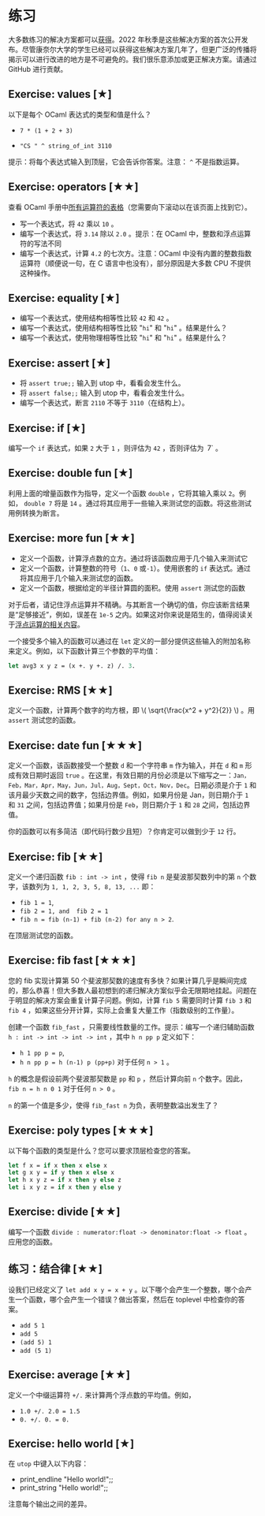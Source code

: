 # 练习

大多数练习的解决方案都可以[获得](https://github.com/cs3110/textbook-solutions)。2022 年秋季是这些解决方案的首次公开发布。尽管康奈尔大学的学生已经可以获得这些解决方案几年了，但更广泛的传播将揭示可以进行改进的地方是不可避免的。我们很乐意添加或更正解决方案。请通过 GitHub 进行贡献。

## Exercise: values [★]

以下是每个 OCaml 表达式的类型和值是什么？

- `7 * (1 + 2 + 3)`

- `"CS " ^ string_of_int 3110`


提示：将每个表达式输入到顶层，它会告诉你答案。注意： `^` 不是指数运算。

## Exercise: operators [★★]

查看 OCaml 手册中[所有运算符的表格](https://ocaml.org/manual/5.2/expr.html#ss%3Aexpr-operators)（您需要向下滚动以在该页面上找到它）。

- 写一个表达式，将 `42` 乘以 `10` 。
- 编写一个表达式，将 `3.14` 除以 `2.0` 。提示：在 OCaml 中，整数和浮点运算符的写法不同
- 编写一个表达式，计算 `4.2` 的七次方。注意：OCaml 中没有内置的整数指数运算符（顺便说一句，在 C 语言中也没有），部分原因是大多数 CPU 不提供这种操作。

## Exercise: equality [★]

- 编写一个表达式，使用结构相等性比较 `42` 和 `42` 。
- 编写一个表达式，使用结构相等性比较 "`hi`" 和 "`hi`" 。结果是什么？
- 编写一个表达式，使用物理相等性比较 "`hi`" 和 "`hi`" 。结果是什么？

## Exercise: assert [★]

- 将 `assert true;;` 输入到 utop 中，看看会发生什么。
- 将 `assert false;;` 输入到 utop 中，看看会发生什么。
- 编写一个表达式，断言 `2110` 不等于 `3110`（在结构上）。

## Exercise: if [★]

编写一个 `if` 表达式，如果 `2` 大于 `1` ，则评估为 `42` ，否则评估为` `7` 。

## Exercise: double fun [★]

利用上面的增量函数作为指导，定义一个函数 `double` ，它将其输入乘以 `2`。例如， `double 7` 将是 `14` 。通过将其应用于一些输入来测试您的函数。将这些测试用例转换为断言。


## Exercise: more fun [★★]

- 定义一个函数，计算浮点数的立方。通过将该函数应用于几个输入来测试它
- 定义一个函数，计算整数的符号（`1`、`0` 或`-1`）。使用嵌套的 `if` 表达式。通过将其应用于几个输入来测试您的函数。
- 定义一个函数，根据给定的半径计算圆的面积。使用 `assert` 测试您的函数

对于后者，请记住浮点运算并不精确。与其断言一个确切的值，你应该断言结果是“足够接近”，例如，误差在 `1e-5` 之内。如果这对你来说是陌生的，值得阅读关于[浮点运算的相关内容](https://floating-point-gui.de/)。

一个接受多个输入的函数可以通过在 `let` 定义的一部分提供这些输入的附加名称来定义。例如，以下函数计算三个参数的平均值：

```ocaml
let avg3 x y z = (x +. y +. z) /. 3.
```

## Exercise: RMS [★★]

定义一个函数，计算两个数字的均方根，即 \\( \sqrt{\frac{x^2 + y^2}{2}} \\)
 。用 `assert` 测试您的函数。

## Exercise: date fun [★★★]

定义一个函数，该函数接受一个整数 `d` 和一个字符串 `m` 作为输入，并在 `d` 和 `m` 形成有效日期时返回 `true` 。在这里，有效日期的月份必须是以下缩写之一：`Jan，Feb，Mar，Apr，May，Jun，Jul，Aug，Sept，Oct，Nov，Dec`。日期必须是介于 `1` 和该月最少天数之间的数字，包括边界值。例如，如果月份是 Jan，则日期介于 `1` 和 `31` 之间，包括边界值；如果月份是 `Feb`，则日期介于 `1` 和 `28` 之间，包括边界值。

你的函数可以有多简洁（即代码行数少且短）？你肯定可以做到少于 `12` 行。

## Exercise: fib [★★]

定义一个递归函数 `fib : int -> int` ，使得 `fib n` 是斐波那契数列中的第 `n` 个数字，该数列为 `1, 1, 2, 3, 5, 8, 13, ...` 即：

- `fib 1 = 1`,
- `fib 2 = 1, and  fib 2 = 1`
- `fib n = fib (n-1) + fib (n-2) for any n > 2`.

在顶层测试您的函数。

## Exercise: fib fast [★★★]

您的 fib 实现计算第 50 个斐波那契数的速度有多快？如果计算几乎是瞬间完成的，那么恭喜！但大多数人最初想到的递归解决方案似乎会无限期地挂起。问题在于明显的解决方案会重复计算子问题。例如，计算 `fib 5` 需要同时计算 `fib 3` 和 `fib 4` ，如果这些分开计算，实际上会重复大量工作（指数级别的工作量）。

创建一个函数 `fib_fast` ，只需要线性数量的工作。提示：编写一个递归辅助函数 `h : int -> int -> int -> int` ，其中 `h n pp p` 定义如下：

- `h 1 pp p = p`,
- `h n pp p = h (n-1) p (pp+p)` 对于任何 `n > 1` 。

`h` 的概念是假设前两个斐波那契数是 `pp` 和 `p` ，然后计算向前 `n` 个数字。因此， `fib n = h n 0 1` 对于任何 `n > 0` 。

`n` 的第一个值是多少，使得 `fib_fast n` 为负，表明整数溢出发生了？

## Exercise: poly types [★★★]

以下每个函数的类型是什么？您可以要求顶层检查您的答案。

```ocaml
let f x = if x then x else x
let g x y = if y then x else x
let h x y z = if x then y else z
let i x y z = if x then y else y
```

## Exercise: divide [★★]

编写一个函数 `divide : numerator:float -> denominator:float -> float` 。应用您的函数。

## 练习：结合律 [★★]

设我们已经定义了 `let add x y = x + y` 。以下哪个会产生一个整数，哪个会产生一个函数，哪个会产生一个错误？做出答案，然后在 toplevel 中检查你的答案。

- `add 5 1`
- `add 5`
- `(add 5) 1`
- `add (5 1)`

## Exercise: average [★★]

定义一个中缀运算符 `+/.` 来计算两个浮点数的平均值。例如，

- `1.0 +/. 2.0 = 1.5`
- `0. +/. 0. = 0.`

## Exercise: hello world [★]

在 `utop` 中键入以下内容：

- print_endline "Hello world!";;
- print_string "Hello world!";;


注意每个输出之间的差异。
